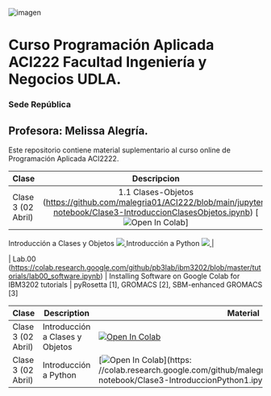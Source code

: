  
![imagen](https://user-images.githubusercontent.com/8738096/161391140-fffc587b-935e-4418-bb73-ca9645b1bf05.png)
# Curso Programación Aplicada ACI222 Facultad Ingeniería y Negocios UDLA. 
### Sede República

## Profesora: Melissa Alegría. 

Este repositorio contiene material suplementario al curso online de Programación Aplicada ACI2222.

| Clase| Descripcion      
|:--------------------|:--------------------:|
| Clase 3 (02 Abril)  |1.1 Clases-Objetos (https://github.com/malegria01/ACI222/blob/main/jupyter-notebook/Clase3-IntroduccionClasesObjetos.ipynb) [![Open In Colab](https://colab.research.google.com/assets/colab-badge.svg)]




Introducción a Clases y Objetos <a href="https://github.com/malegria01/ACI222/blob/main/jupyter-notebook/Clase3-IntroduccionClasesObjetos.ipynb"> <img src='https://colab.research.google.com/assets/colab-badge.svg' /> </a> Introducción a Python <a href="https://github.com/malegria01/ACI222/blob/main/jupyter-notebook/Clase3-IntroduccionPython1.ipynb"> <img src='https://colab.research.google.com/assets/colab-badge.svg' /> </a> |

| Lab.00 (https://colab.research.google.com/github/pb3lab/ibm3202/blob/master/tutorials/lab00_software.ipynb) | Installing Software on Google Colab for IBM3202 tutorials                           | pyRosetta [1], GROMACS [2], SBM-enhanced GROMACS [3]              


| Clase         | Description                           | Material                                                  |
|---------------|-------------------------------------------------------------------------|-------------------------------------------------------|
| Clase 3 (02 Abril) |  Introducción a Clases y Objetos | [![Open In Colab](https://colab.research.google.com/assets/colab-badge.svg)](https://colab.research.google.com/github/malegria01/ACI222/blob/main/jupyter-notebook/Clase3-IntroduccionClasesObjetos.ipynb) |
| Clase 3 (02 Abril) |  Introducción a Python | [![Open In Colab](https://colab.research.google.com/assets/colab-badge.svg)](https: //colab.research.google.com/github/malegria01/ACI222/blob/main/jupyter-notebook/Clase3-IntroduccionPython1.ipynb) |




